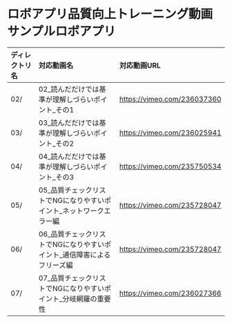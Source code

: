 # ロボアプリ品質向上トレーニング動画 サンプルロボアプリ

|ディレクトリ名|対応動画名|対応動画URL|
|:--|:--|:--|
|02/|02_読んだだけでは基準が理解しづらいポイント_その1|https://vimeo.com/236037360|
|03/|03_読んだだけでは基準が理解しづらいポイント_その2|https://vimeo.com/236025941|
|04/|04_読んだだけでは基準が理解しづらいポイント_その3|https://vimeo.com/235750534|
|05/|05_品質チェックリストでNGになりやすいポイント_ネットワークエラー編|https://vimeo.com/235728047|
|06/|06_品質チェックリストでNGになりやすいポイント_通信障害によるフリーズ編|https://vimeo.com/235728047|
|07/|07_品質チェックリストでNGになりやすいポイント_分岐網羅の重要性|https://vimeo.com/236027366|